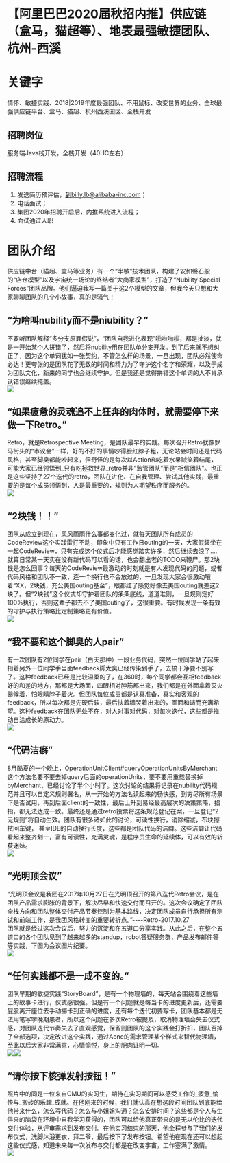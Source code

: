 # 【阿里巴巴2020届秋招内推】供应链（盒马，猫超等）、地表最强敏捷团队、杭州-西溪

<a name="tZNEX"></a>
# 关键字
情怀、敏捷实践、2018|2019年度最强团队、不用鼠标、改变世界的业务、全球最强供应链平台、盒马、猫超、杭州西溪园区、全栈开发

<a name="axljO"></a>
## 招聘岗位
服务端Java栈开发，全栈开发（40HC左右）

<a name="63ILc"></a>
## 招聘流程

1. 发送简历预评估，到billy.lb@alibaba-inc.com；
1. 电话面试；
1. 集团2020年招聘开启后，内推系统进入流程；
1. 面试通过入职

<a name="I9bVW"></a>
# 团队介绍
供应链中台（猫超、盒马等业务）有一个“半敏”技术团队，构建了安如磐石般的“店仓模型”以及宇宙统一场论的终结者“大商家模型”，打造了“Nubility Special Forces”团队品牌。他们逼迫我写一篇关于这2个模型的文章，但我今天只想和大家聊聊团队的几个小故事，真的是骚气！<br />

<a name="IEkAN"></a>
## **“为啥叫nubility而不是niubility？”**
不要听团队解释“多分支原罪假说”，“团队自我进化表现”啪啦啪啦，都是扯淡，就是一开始某个人拼错了，然后将nubility用在团队单分支开发。到了后来就不想纠正了，因为这个单词犹如一张契约，不管怎么样的场景，一旦出现，团队必然使命必达！更夸张的是团队花了无数的时间和精力为了守护这个名字和荣耀，以及于成为团队文化，新来的同学也会继续守护。但是我还是觉得拼错这个单词的人不肯承认错误继续掩盖。<br />![](https://img.alicdn.com/tfs/TB1bLQKbF67gK0jSZPfXXahhFXa-720-596.jpg)
<a name="Lq5W5"></a>
## 
<a name="6nPTi"></a>
## **“如果疲惫的灵魂追不上狂奔的肉体时，就需要停下来做一下Retro。”**
Retro，就是Retrospective Meeting，是团队最早的实践。每次召开Retro就像罗马街头的“市议会”一样，好的不好的事情吵得脸红脖子粗，无论站会时间还是代码风格，甚至脚臭都能吵起来，但奇怪的是每次以Action和吃着水果贼笑着结尾，可能大家已经领悟到_只有吃拯救世界_retro并非“监管团队”而是“相信团队”。也正是这些坚持了27个迭代的retro，团队在进化、在自我管理、尝试其他实践，最重要的是每个成员领悟到，人是最重要的，规则为人期望秩序而服务的。<br />![](https://img.alicdn.com/tfs/TB15wkQbKH2gK0jSZJnXXaT1FXa-720-540.jpg)
<a name="T8QHE"></a>
## 
<a name="0qQOC"></a>
## **“2块钱！！”**
团队从成立到现在，风风雨雨什么事都变化过，就每天团队所有成员的CodeReview这个实践雷打不动，印象中只有工作日outing的一天，大家假装坐在一起CodeReview，只有完成这个仪式后才能感觉踏实许多，然后继续去浪了....就算日常某一天实在没有新代码可以看的话，也会翻出老的TODO来鞭尸。那2块钱是怎么回事？每天的CodeReview最激动的时刻就是有人发现代码的问题，或者代码风格和团队不一致，连一个换行也不会放过的，一旦发现大家会很激动嚷着“XX，2块钱，充公美国outing基金”，眼都红了感觉好像去美国outing就差这2块了。但“2块钱”这个仪式却守护着团队的条条底线，道道准则，一旦规则定好100%执行，否则这辈子都去不了美国outing了，这很重要。有时候发现一条有效的守护与执行策略比定制策略更有价值。<br />![](https://img.alicdn.com/tfs/TB1FRwMbLb2gK0jSZK9XXaEgFXa-720-540.jpg)
<a name="e9aZz"></a>
## 
<a name="KRTfF"></a>
## **“我不要和这个脚臭的人pair”**
有一次团队有2位同学在pair（白天那种）一段业务代码，突然一位同学站了起来指着另外一位同学手当面feedback脚太臭已经传染到手了，去搞干净要不别写了。这种feedback已经是比较温柔的了，在360时，每个同学都会互相feedback好的和差的地方，那都是大场面，四眼相对脖筋都出来，我们都是在外面拿着灭火器候着，怕眼睛脖子着火。但团队每位成员都是认真准备，真实和客观的feedback，所以每次都是先硬后软，最后扶着墙哭着出来的，画面和谐而充满希望。这种feedback在团队无处不在，对人对事对代码，对每次迭代，这些都是推动自洽成长的原动力。<br />![](https://img.alicdn.com/tfs/TB1wEoLbUY1gK0jSZFMXXaWcVXa-720-540.jpg)
<a name="F0ulj"></a>
## 
<a name="MsVSq"></a>
## **“代码洁癖”**
8月酷夏的一个晚上，OperationUnitClient#queryOperationUnitsByMerchant这个方法名要不要去掉query后面的operationUnits，要不要用重载替换掉byMerchant，已经讨论了半个小时了。这次讨论的结果将记录在nubility代码规范并且可以自定义规则署名，从一开始的方法名读起来的畅快感，到穷尽所有场景下是否试用，再到后面client的一致性，最后上升到易经最高层次的决策策略，掐指，都无法达成一致。最终还是通过retro投票将这条规范登记在案，一旦登记“2元规则”将自动生效。团队有很多诸如此的讨论，可读性换行，消除缩减，布块擦拭回车键， 甚至IDE的自动换行长度，这些都是团队代码的洁癖。这些洁癖让代码看起来整齐划一，富有可读性，充满灵魂，是程序员生命的延续体，可以有效的斩获迷妹。<br />![](https://img.alicdn.com/tfs/TB1VooLbUY1gK0jSZFMXXaWcVXa-720-563.jpg)
<a name="huGyY"></a>
## 
<a name="Nhr0A"></a>
## “光明顶会议”
“光明顶会议是我团在2017年10月27日在光明顶召开的第八迭代Retro会议，是在团队产品需求膨胀的背景下，解决尽早和快速交付而召开的。这次会议确定了团队全栈方向和团队整体交付产品节奏控制为基本路线，决定团队成员自行承担所有测试和前端工作，是我团风格转变的重要转折点。”----Retro-2017.10.27<br />团队就是经过这次会议后，努力的沉淀和在五道口分享实践。从此之后，在整个五道口的各个团队见到了越来越多的standup，robot答疑服务群，产品发布邮件等等实践，下图为会议图片纪要。<br />![](https://img.alicdn.com/tfs/TB1eFkObNv1gK0jSZFFXXb0sXXa-720-740.jpg)
<a name="AFuWD"></a>
## 
<a name="oL0Ph"></a>
## **“任何实践都不是一成不变的。”**
团队早期的敏捷实践“StoryBoard”，是有一个物理墙的，每天站会围绕着这些墙上的故事卡进行，仪式感很强。但是有一个问题就是每当卡的进度更新后，还需要屁股离开座位去手动挪卡到正确的进度，还有每个迭代初要写卡，团队基本都是无法用笔写字晚期患者，所以这个问题在多次Retro被提及，取消物理墙会失去仪式感，对团队迭代节奏失去了直观感觉，保留则团队的这个实践会打折扣，团队否掉了全部选项，决定改进这个实践，通过Aone的需求管理某个样式来替代物理墙，至此以后大家非常满意，心情愉悦，身上的肥肉证明一切。<br />![](https://img.alicdn.com/tfs/TB1weEPbHH1gK0jSZFwXXc7aXXa-720-846.jpg)![](https://img.alicdn.com/tfs/TB1Y.7MbUD1gK0jSZFGXXbd3FXa-720-423.jpg)
<a name="YcaOK"></a>
## 
<a name="OsJ8i"></a>
## “请你按下核弹发射按钮！”
照片中的同是一位来自CMU的实习生，期待在实习期间可以感受工作的_疲惫_愉快与_搬砖的乐趣_成就。在他刚来的时候，我们就认真在想这段时间团队到底能给他带来什么，怎么写代码？怎么与小姐姐沟通？怎么安排时间？这些都是个人与生俱来的脑袋在环境中自我学习获得的，团队可以给他真正带来的是无以伦比的迭代交付体验，从评审需求到发布交付。在他实习结束的那天，他全程参与了我们的发布仪式，洗脚沐浴更衣，拜二爷，最后按下了发布按钮。希望他在现在还可以想起这些仪式感，知道未来每一次发布与交付都是在改变宇宙，工作塞满了激情。<br />![](https://img.alicdn.com/tfs/TB13U7MbUD1gK0jSZFGXXbd3FXa-720-540.jpg)

